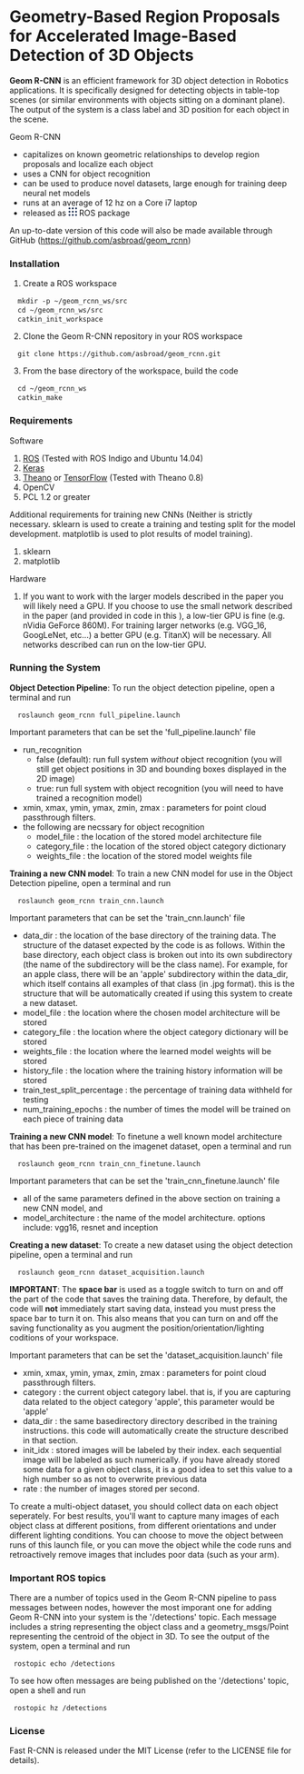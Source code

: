 # Geometry-Based Region Proposals for Accelerated Image-Based Detection of 3D Objects


**Geom R-CNN** is an efficient framework for 3D object detection in Robotics applications. It is specifically designed for detecting objects in table-top scenes (or similar environments with objects sitting on a dominant plane).  The output of the system is a class label and 3D position for each object in the scene.  

Geom R-CNN
 - capitalizes on known geometric relationships to develop region proposals and localize each object
 - uses a CNN for object recognition
 - can be used to produce novel datasets, large enough for training deep neural net models
 - runs at an average of 12 hz on a Core i7 laptop
 - released as <img src="./ros.png" width="15"> ROS package 

An up-to-date version of this code will also be made available through GitHub (https://github.com/asbroad/geom_rcnn)

### Installation

1. Create a ROS workspace
```Shell
  mkdir -p ~/geom_rcnn_ws/src
  cd ~/geom_rcnn_ws/src
  catkin_init_workspace
  ```
2. Clone the Geom R-CNN repository in your ROS workspace
```Shell
  git clone https://github.com/asbroad/geom_rcnn.git
  ```
3. From the base directory of the workspace, build the code
```Shell
  cd ~/geom_rcnn_ws
  catkin_make
  ```

### Requirements

Software
1. [ROS](http://www.ros.org/) (Tested with ROS Indigo and Ubuntu 14.04)
2. [Keras](https://keras.io/)
3. [Theano](http://deeplearning.net/software/theano/) or [TensorFlow](https://www.tensorflow.org/) (Tested with Theano 0.8)
4. OpenCV
5. PCL 1.2 or greater

Additional requirements for training new CNNs (Neither is strictly necessary. sklearn is used to create a training and testing split for the model development.  matplotlib is used to plot results of model training).
1. sklearn
2. matplotlib

Hardware
1. If you want to work with the larger models described in the paper you will likely need a GPU.  If you choose to use the small network described in the paper (and provided in code in this ), a low-tier GPU is fine (e.g. nVidia GeForce 860M).  For training larger networks (e.g. VGG_16, GoogLeNet, etc...) a better GPU (e.g. TitanX) will be necessary.  All networks described can run on the low-tier GPU.

### Running the System

**Object Detection Pipeline**: To run the object detection pipeline, open a terminal and run
```Shell
  roslaunch geom_rcnn full_pipeline.launch
  ```
Important parameters that can be set the 'full_pipeline.launch' file
* run_recognition
	* false (default): run full system *without* object recognition (you will still get object positions in 3D and bounding boxes displayed in the 2D image) 
	* true: run full system with object recognition (you will need to have trained a recognition model)
* xmin, xmax, ymin, ymax, zmin, zmax : parameters for point cloud passthrough filters.
* the following are necssary for object recognition
  * model_file : the location of the stored model architecture file 
  * category_file : the location of the stored object category dictionary
  * weights_file : the location of the stored model weights file

**Training a new CNN model**: To train a new CNN model for use in the Object Detection pipeline, open a terminal and run
```Shell
  roslaunch geom_rcnn train_cnn.launch
  ```
Important parameters that can be set the 'train_cnn.launch' file
* data_dir : the location of the base directory of the training data. The structure of the dataset expected by the code is as follows.  Within the base directory, each object class is broken out into its own subdirectory (the name of the subdirectory will be the class name). For example, for an apple class, there will be an 'apple' subdirectory within the data_dir, which itself contains all examples of that class (in .jpg format).  this is the structure that will be automatically created if using this system to create a new dataset.
* model_file : the location where the chosen model architecture will be stored
* category_file : the location where the object category dictionary will be stored
* weights_file : the location where the learned model weights will be stored
* history_file : the location where the training history information will be stored
* train_test_split_percentage : the percentage of training data withheld for testing
* num_training_epochs : the number of times the model will be trained on each piece of training data

**Training a new CNN model**: To finetune a well known model architecture that has been pre-trained on the imagenet dataset, open a terminal and run
```Shell
  roslaunch geom_rcnn train_cnn_finetune.launch
  ```
Important parameters that can be set the 'train_cnn_finetune.launch' file
 * all of the same parameters defined in the above section on training a new CNN model, and
 * model_architecture : the name of the model architecture. options include: vgg16, resnet and inception

**Creating a new dataset**: To create a new dataset using the object detection pipeline, open a terminal and run
```Shell
  roslaunch geom_rcnn dataset_acquisition.launch
  ```
**IMPORTANT**: The **space bar** is used as a toggle switch to turn on and off the part of the code that saves the training data.  Therefore, by default, the code will **not** immediately start saving data, instead you must press the space bar to turn it on.  This also means that you can turn on and off the saving functionality as you augment the position/orientation/lighting coditions of your workspace.

Important parameters that can be set the 'dataset_acquisition.launch' file  
* xmin, xmax, ymin, ymax, zmin, zmax : parameters for point cloud passthrough filters.
* category : the current object category label.  that is, if you are capturing data related to the object category 'apple', this parameter would be 'apple'
* data_dir : the same basedirectory directory described in the training instructions.  this code will automatically create the structure described in that section.
* init_idx : stored images will be labeled by their index.  each sequential image will be labeled as such numerically.  if you have already stored some data for a given object class, it is a good idea to set this value to a high number so as not to overwrite previous data
* rate : the number of images stored per second.

To create a multi-object dataset, you should collect data on each object seperately.  For best results, you'll want to capture many images of each object class at different positions, from different orientations and under different lighting conditions.  You can choose to move the object between runs of this launch file, or you can move the object while the code runs and retroactively remove images that includes poor data (such as your arm).

### Important ROS topics 
There are a number of topics used in the Geom R-CNN pipeline to pass messages between nodes, however the most imporant one for adding Geom R-CNN into your system is the '/detections' topic.  Each message includes a string representing the object class and a geometry_msgs/Point representing the centroid of the object in 3D.  To see the output of the system, open a terminal and run
 ```Shell
  rostopic echo /detections
  ```
To see how often messages are being published on the '/detections' topic, open a shell and run
 ```Shell
  rostopic hz /detections
  ```

### License

Fast R-CNN is released under the MIT License (refer to the LICENSE file for details).
